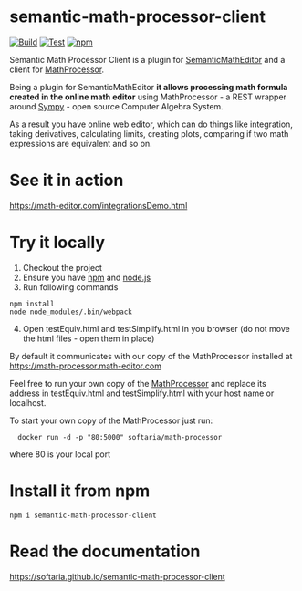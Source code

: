 # semantic-math-processor-client

[![Build](https://github.com/softaria/semantic-math-processor-client/workflows/Build/badge.svg)](https://github.com/softaria/semantic-math-processor-client/actions?query=workflow%3ABuild)
[![Test](https://github.com/softaria/semantic-math-processor-client/workflows/Test/badge.svg)](//github.com/softaria/semantic-math-processor-client/actions?query=workflow%3ATest)
[![npm](https://img.shields.io/npm/v/semantic-math-processor-client)](https://www.npmjs.com/package/semantic-math-processor-client)


Semantic Math Processor Client is a plugin for [SemanticMathEditor](https://github.com/softaria/semantic-math-editor) and a client for [MathProcessor](https://github.com/softaria/math-processor).

Being a plugin for SemanticMathEditor **it allows processing math formula created in the online math editor** using MathProcessor - a REST wrapper around [Sympy](https://sympy.org) - open source Computer Algebra System.

As a result you have online web editor, which can do things like integration, taking derivatives, calculating limits, creating plots, comparing if two math expressions are equivalent and so on.

# See it in action

https://math-editor.com/integrationsDemo.html

# Try it locally

1. Checkout the project
2. Ensure you have [npm](https://www.npmjs.com/get-npm) and [node.js](https://nodejs.org/en/download/)
3. Run following commands
```
npm install
node node_modules/.bin/webpack
```

4. Open testEquiv.html and testSimplify.html in you browser (do not move the html files - open them in place)

By default it communicates with our copy of the MathProcessor installed at https://math-processor.math-editor.com

Feel free to run your own copy of the [MathProcessor](https://github.com/softaria/math-processor) and replace its address in testEquiv.html and testSimplify.html with your host name or localhost. 

To start your own copy of the MathProcessor just run:

```
  docker run -d -p "80:5000" softaria/math-processor
```
where 80 is your local port

# Install it from npm

```
npm i semantic-math-processor-client
```

# Read the documentation

https://softaria.github.io/semantic-math-processor-client


